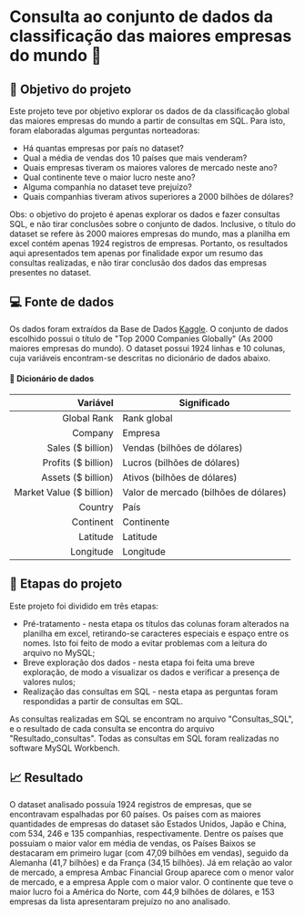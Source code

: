 # Consulta ao conjunto de dados da classificação das maiores empresas do mundo 🏢

## 🎯 Objetivo do projeto

Este projeto teve por objetivo explorar os dados de da classificação global das maiores empresas do mundo a partir de consultas em SQL. Para isto, foram elaboradas algumas perguntas norteadoras:

* Há quantas empresas por país no dataset?
* Qual a média de vendas dos 10 países que mais venderam?
* Quais empresas tiveram os maiores valores de mercado neste ano? 
* Qual continente teve o maior lucro neste ano?
* Alguma companhia no dataset teve prejuízo?
* Quais companhias tiveram ativos superiores a 2000 bilhões de dólares?

Obs: o objetivo do projeto é apenas explorar os dados e fazer consultas SQL, e não tirar conclusões sobre o conjunto de dados. Inclusive, o título do dataset se refere às 2000 maiores empresas do mundo, mas a planilha em excel contém apenas 1924 registros de empresas. Portanto, os resultados aqui apresentados tem apenas por finalidade expor um resumo das consultas realizadas, e não tirar conclusão dos dados das empresas presentes no dataset.

## 💻 Fonte de dados

Os dados foram extraídos da Base de Dados [Kaggle](https://www.kaggle.com/datasets/joebeachcapital/top-2000-companies-globally). O conjunto de dados escolhido possui o título de "Top 2000 Companies Globally" (As 2000 maiores empresas do mundo). O dataset possui 1924 linhas e 10 colunas, cuja variáveis encontram-se descritas no dicionário de dados abaixo.

#### 📖 Dicionário de dados

| Variável | Significado | 
|-----:|---------------|
| Global Rank | Rank global |
| Company | Empresa |
| Sales ($ billion) | Vendas (bilhões de dólares) |
| Profits ($ billion) | Lucros  (bilhões de dólares) |
| Assets ($ billion) | Ativos (bilhões de dólares) |
| Market Value ($ billion) | Valor de mercado (bilhões de dólares) |
| Country | País |
| Continent | Continente |
| Latitude |  Latitude |
| Longitude | Longitude |

## 📝 Etapas do projeto

Este projeto foi dividido em três etapas:

* Pré-tratamento - nesta etapa os títulos das colunas foram alterados na planilha em excel, retirando-se caracteres especiais e espaço entre os nomes. Isto foi feito de modo a evitar problemas com a leitura do arquivo no MySQL;
* Breve exploração dos dados - nesta etapa foi feita uma breve exploração, de modo a visualizar os dados e verificar a presença de valores nulos;
* Realização das consultas em SQL - nesta etapa as perguntas foram respondidas a partir de consultas em SQL.

As consultas realizadas em SQL se encontram no arquivo "Consultas_SQL", e o resultado de cada consulta se encontra do arquivo "Resultado_consultas".
Todas as consultas em SQL foram realizadas no software MySQL Workbench.

## 📈 Resultado

O dataset analisado possuía 1924 registros de empresas, que se encontravam espalhadas por 60 países. Os países com as maiores quantidades de empresas do dataset são Estados Unidos, Japão e China, com 534, 246 e 135 companhias, respectivamente. Dentre os países que possuíam o maior valor em média de vendas, os Países Baixos se destacaram em primeiro lugar (com 47,09 bilhões em vendas), seguido da Alemanha (41,7 bilhões) e da França (34,15 bilhões).
Já em relação ao valor de mercado, a empresa Ambac Financial Group aparece com o menor valor de mercado, e a empresa Apple com o maior valor.
O continente que teve o maior lucro foi a América do Norte, com 44,9 bilhões de dólares, e 153 empresas da lista apresentaram prejuízo no ano analisado.



